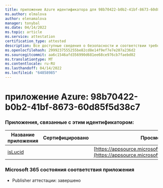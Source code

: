 ```yaml
---
title: приложение Azure идентификатора для 98b70422-b0b2-41bf-8673-60d85f5d38c7
ms.author: elmalova
author: elenamalova
manager: tonybal
ms.date: 04/14/2022
ms.topic: article
ms.service: attestation
certification_type: attested
description: Все доступные сведения о безопасности и соответствии требованиям для 98b70422-b0b2-41bf-8673-60d85f5d38c7.
ms.openlocfilehash: 2999237555255be82cd8e14f9ef7e7e207a236d2
ms.sourcegitcommit: aa6c1546afd356990d681ee68ce976cb7faebd02
ms.translationtype: MT
ms.contentlocale: ru-RU
ms.lasthandoff: 04/14/2022
ms.locfileid: "64858985"
---
```

# <a name="azure-app-id-98b70422-b0b2-41bf-8673-60d85f5d38c7"></a>приложение Azure: 98b70422-b0b2-41bf-8673-60d85f5d38c7


### <a name="apps-associated-with-this-id"></a>Приложения, связанные с этим идентификатором:
| **Название приложения** | **Сертифицировано** | **Просмотр в AppSource** |
|--------------|---------------|-----------------------|
| [isLucid](../forward/WA200002385.md) |  | [https://appsource.microsoft.com/product/office/WA200002385](https://appsource.microsoft.com/product/office/WA200002385) |

### <a name="microsoft-365-app-compliance-status"></a>Microsoft 365 состояния соответствия приложения
- Publisher аттестации: завершено
